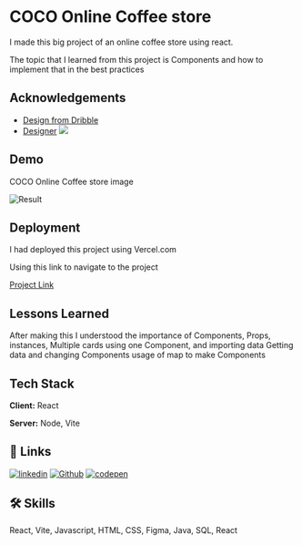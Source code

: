
# COCO Online Coffee store

I made this big project of an online coffee store  using react.


The topic that I learned from this project  is Components and how to implement that in the best practices



## Acknowledgements

 - [Design from Dribble](https://dribbble.com/shots/19051246-Coffeo-Coffee-Online-Shop-Landing-Page)
 - [Designer](https://dribbble.com/ali_abdi)
![](https://cdn.dribbble.com/userupload/3256791/file/original-0eb60a12f528e71809a4240bb410fd22.png?resize=1200x899)

## Demo

COCO Online Coffee store image


![Result](https://i.postimg.cc/XY68zWn4/image.png)


## Deployment

I had deployed this project  using Vercel.com

Using this link to navigate to the project

[Project Link](https://coco-online-coffee-store.vercel.app/)


## Lessons Learned

After making this I  understood the importance of 
Components,
Props,
instances,
Multiple cards using one Component,
and importing data
Getting data and changing Components
usage of map to make Components





## Tech Stack

**Client:** React

**Server:** Node, Vite

## 🔗 Links
[![linkedin](https://img.shields.io/badge/linkedin-0A66C2?style=for-the-badge&logo=linkedin&logoColor=white)](https://www.linkedin.com/in/murali-kanna/)
[![Github](https://img.shields.io/badge/GitHub-100000?style=for-the-badge&logo=github&logoColor=white)](https://github.com/Kanna116)
[![codepen](https://img.shields.io/badge/Codepen-000000?style=for-the-badge&logo=codepen&logoColor=white)](https://codepen.io/Klax)

## 🛠 Skills
React, Vite, Javascript, HTML, CSS, Figma, Java, SQL, React

